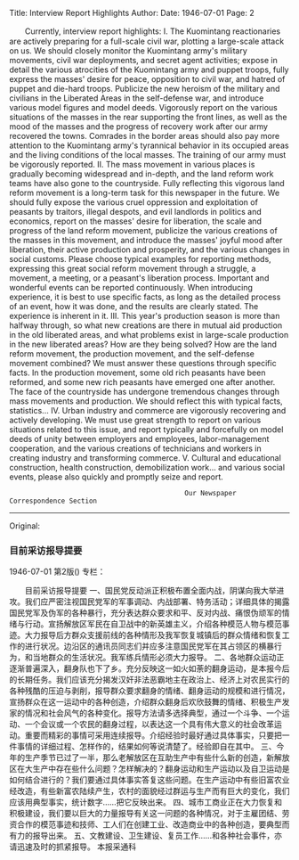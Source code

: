 Title: Interview Report Highlights
Author:
Date: 1946-07-01
Page: 2

　　Currently, interview report highlights:
    I. The Kuomintang reactionaries are actively preparing for a full-scale civil war, plotting a large-scale attack on us. We should closely monitor the Kuomintang army's military movements, civil war deployments, and secret agent activities; expose in detail the various atrocities of the Kuomintang army and puppet troops, fully express the masses' desire for peace, opposition to civil war, and hatred of puppet and die-hard troops. Publicize the new heroism of the military and civilians in the Liberated Areas in the self-defense war, and introduce various model figures and model deeds. Vigorously report on the various situations of the masses in the rear supporting the front lines, as well as the mood of the masses and the progress of recovery work after our army recovered the towns. Comrades in the border areas should also pay more attention to the Kuomintang army's tyrannical behavior in its occupied areas and the living conditions of the local masses. The training of our army must be vigorously reported.
    II. The mass movement in various places is gradually becoming widespread and in-depth, and the land reform work teams have also gone to the countryside. Fully reflecting this vigorous land reform movement is a long-term task for this newspaper in the future. We should fully expose the various cruel oppression and exploitation of peasants by traitors, illegal despots, and evil landlords in politics and economics, report on the masses' desire for liberation, the scale and progress of the land reform movement, publicize the various creations of the masses in this movement, and introduce the masses' joyful mood after liberation, their active production and prosperity, and the various changes in social customs. Please choose typical examples for reporting methods, expressing this great social reform movement through a struggle, a movement, a meeting, or a peasant's liberation process. Important and wonderful events can be reported continuously. When introducing experience, it is best to use specific facts, as long as the detailed process of an event, how it was done, and the results are clearly stated. The experience is inherent in it.
    III. This year's production season is more than halfway through, so what new creations are there in mutual aid production in the old liberated areas, and what problems exist in large-scale production in the new liberated areas? How are they being solved? How are the land reform movement, the production movement, and the self-defense movement combined? We must answer these questions through specific facts. In the production movement, some old rich peasants have been reformed, and some new rich peasants have emerged one after another. The face of the countryside has undergone tremendous changes through mass movements and production. We should reflect this with typical facts, statistics...
    IV. Urban industry and commerce are vigorously recovering and actively developing. We must use great strength to report on various situations related to this issue, and report typically and forcefully on model deeds of unity between employers and employees, labor-management cooperation, and the various creations of technicians and workers in creating industry and transforming commerce.
    V. Cultural and educational construction, health construction, demobilization work... and various social events, please also quickly and promptly seize and report.

                                                Our Newspaper Correspondence Section



<hr /> 

Original: 


### 目前采访报导提要

1946-07-01
第2版()
专栏：

　　目前采访报导提要
    一、国民党反动派正积极布置全面内战，阴谋向我大举进攻。我们应严密注视国民党军的军事调动、内战部署、特务活动；详细具体的揭露国民党军及伪军的各种暴行，充分表达群众要求和平、反对内战、痛恨伪顽军的情绪与行动。宣扬解放区军民在自卫战中的新英雄主义，介绍各种模范人物与模范事迹。大力报导后方群众支援前线的各种情形及我军恢复城镇后的群众情绪和恢复工作的进行状况。边沿区的通讯员同志们并应多注意国民党军在其占领区的横暴行为，和当地群众的生活状况。我军练兵情形必须大力报导。
    二、各地群众运动正逐渐普遍深入，翻身队也下了乡。充分反映这一如火如荼的翻身运动，是本报今后的长期任务。我们应该充分揭发汉奸非法恶霸地主在政治上、经济上对农民实行的各种残酷的压迫与剥削，报导群众要求翻身的情绪、翻身运动的规模和进行情况，宣扬群众在这一运动中的各种创造，介绍群众翻身后欢欣鼓舞的情绪、积极生产发家的情况和社会风气的各种变化。报导方法请多选择典型，通过一个斗争、一个运动、一个会议或一个农民的翻身过程，以表达这一个具有伟大意义的社会改革运动。重要而精彩的事情可采用连续报导。介绍经验时最好通过具体事实，只要把一件事情的详细过程、怎样作的，结果如何等说清楚了。经验即自在其中。
    三、今年的生产季节已过了一半，那么老解放区在互助生产中有些什么新的创造，新解放区在大生产中存在些什么问题？怎样解决的？翻身运动和生产运动以及自卫运动是如何结合进行的？我们要通过具体事实答复这些问题。在生产运动中有些旧富农业经改造，有些新富农陆续产生，农村的面貌经过群运与生产而有巨大的变化，我们应该用典型事实，统计数字……把它反映出来。
    四、城市工商业正在大力恢复和积极建设，我们要以巨大的力量报导有关这一问题的各种情况，对于主雇团结、劳资合作的模范事迹和技师、工人们在创建工业、改造商业中的各种创造，要典型而有力的报导出来。
    五、文教建设、卫生建设、复员工作……和各种社会事件，亦请迅速及时的抓紧报导。
                                                本报采通科
